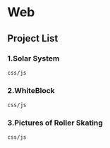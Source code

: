 # Web

## Project List

### 1.Solar System
	css/js

### 2.WhiteBlock
	css/js

### 3.Pictures of Roller Skating
	css/js
